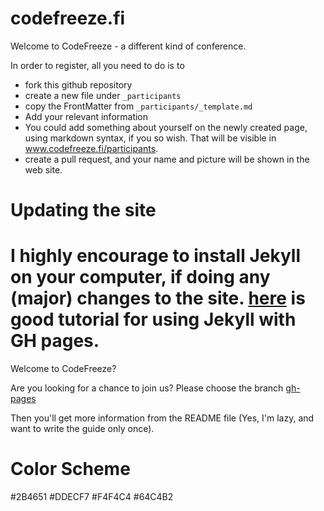 codefreeze.fi
=============

Welcome to CodeFreeze - a different kind of conference.

In order to register, all you need to do is to

 * fork this github repository
 * create a new file under <code>_participants</code>
 * copy the FrontMatter from <code>_participants/_template.md</code>
 * Add your relevant information
 * You could add something about yourself on the newly created page, using markdown syntax, if you so wish. That will be visible in www.codefreeze.fi/participants.
 * create a pull request, and your name and picture will be shown in the web site.

Updating the site
================

I highly encourage to install Jekyll on your computer, if doing any (major) changes to the site. [here](https://help.github.com/articles/using-jekyll-with-pages) is good tutorial for using Jekyll with GH pages.
=======
Welcome to CodeFreeze?

Are you looking for a chance to join us? Please choose the branch [gh-pages](https://github.com/rinkkasatiainen/codefreeze.fi/tree/gh-pages)

Then you'll get more information from the README file (Yes, I'm lazy, and want to write the guide only once).

Color Scheme
=============

#2B4651
#DDECF7
#F4F4C4
#64C4B2
